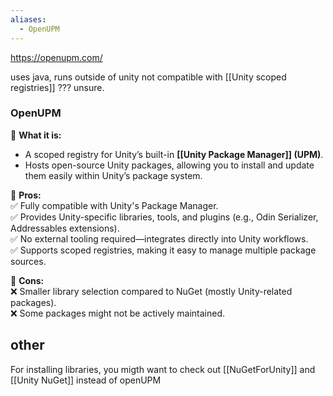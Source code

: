 ```yaml
---
aliases:
  - OpenUPM
---
```

https://openupm.com/

uses java, runs outside of unity
not compatible with [[Unity scoped registries]] ??? unsure.
### **OpenUPM**
🔹 **What it is:**
- A scoped registry for Unity’s built-in **[[Unity Package Manager]] (UPM)**.
- Hosts open-source Unity packages, allowing you to install and update them easily within Unity’s package system.

🔹 **Pros:**  
✅ Fully compatible with Unity's Package Manager.  
✅ Provides Unity-specific libraries, tools, and plugins (e.g., Odin Serializer, Addressables extensions).  
✅ No external tooling required—integrates directly into Unity workflows.  
✅ Supports scoped registries, making it easy to manage multiple package sources.

🔹 **Cons:**  
❌ Smaller library selection compared to NuGet (mostly Unity-related packages).  
❌ Some packages might not be actively maintained.
## other
For installing libraries, you migth want to check out [[NuGetForUnity]] and [[Unity NuGet]] instead of openUPM